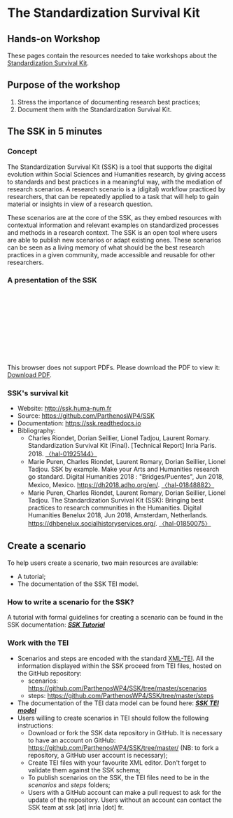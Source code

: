 
# The Standardization Survival Kit
## Hands-on Workshop

These pages contain the resources needed to take workshops about the [Standardization Survival Kit](http://ssk.huma-num.fr).

## Purpose of the workshop

1. Stress the importance of documenting research best practices;
1. Document them with the Standardization Survival Kit.

## The SSK in 5 minutes

### Concept
The Standardization Survival Kit (SSK) is a tool that supports the digital evolution within Social Sciences and Humanities research, by giving access to standards and best practices in a meaningful way, with the mediation of research scenarios. A research scenario is a (digital) workflow practiced by researchers, that can be repeatedly applied to a task that will help to gain material or insights in view of a research question.

These scenarios are at the core of the SSK, as they embed resources with contextual information and relevant examples on standardized processes and methods in a research context. The SSK is an open tool where users are able to publish new scenarios or adapt existing ones. These scenarios can be seen as a living memory of what should be the best research practices in a given community, made accessible and reusable for other researchers.

### A presentation of the SSK

<object data="https://hal.archives-ouvertes.fr/hal-01850075/document" type="application/pdf" width="700px" height="700px">
    <embed src="https://hal.archives-ouvertes.fr/hal-01850075/document">
        <p>This browser does not support PDFs. Please download the PDF to view it: <a href="https://hal.archives-ouvertes.fr/hal-01850075/document">Download PDF</a>.</p>
    </embed>
</object>

### SSK's survival kit
* Website: http://ssk.huma-num.fr
* Source: https://github.com/ParthenosWP4/SSK
* Documentation: https://ssk.readthedocs.io
* Bibliography:
  * Charles Riondet, Dorian Seillier, Lionel Tadjou, Laurent Romary. Standardization Survival Kit (Final). [Technical Report] Inria Paris. 2018. [〈hal-01925144〉](https://hal.inria.fr/hal-01925144)
  * Marie Puren, Charles Riondet, Laurent Romary, Dorian Seillier, Lionel Tadjou. SSK by example. Make your Arts and Humanities research go standard. Digital Humanities 2018 : "Bridges/Puentes", Jun 2018, Mexico, Mexico. https://dh2018.adho.org/en/. [〈hal-01848882〉](https://hal.inria.fr/hal-01848882)
  * Marie Puren, Charles Riondet, Laurent Romary, Dorian Seillier, Lionel Tadjou. The Standardization Survival Kit (SSK): Bringing best practices to research communities in the Humanities. Digital Humanities Benelux 2018, Jun 2018, Amsterdam, Netherlands. https://dhbenelux.socialhistoryservices.org/. [〈hal-01850075〉](https://hal.inria.fr/hal-01850075)


## Create a scenario

To help users create a scenario, two main resources are available:

* A tutorial;
* The documentation of the SSK TEI model.

### How to write a scenario for the SSK?

A tutorial with formal guidelines for creating a scenario can be found in the SSK documentation:
***[SSK Tutorial](https://ssk.readthedocs.io/en/latest/1_tuto.html)***

### Work with the TEI

* Scenarios and steps are encoded with the standard [XML-TEI](http://tei-c.org/). All the information displayed within the SSK proceed from TEI files, hosted on the GitHub repository:
  * scenarios: https://github.com/ParthenosWP4/SSK/tree/master/scenarios
  * steps: https://github.com/ParthenosWP4/SSK/tree/master/steps
* The documentation of the TEI data model can be found here:
***[SSK TEI model](https://ssk.readthedocs.io/en/latest/2_ssktei.html)***
* Users willing to create scenarios in TEI should follow the following
instructions:
  * Download or fork the SSK data repository in GitHub. It is necessary to have an account on GitHub: https://github.com/ParthenosWP4/SSK/tree/master/ (NB: to fork a repository, a GitHub user account is necessary);
  * Create TEI files with your favourite XML editor. Don't forget to validate them against the SSK schema;
  * To publish scenarios on the SSK, the TEI files need to be in the *scenarios* and *steps* folders;
  * Users with a GitHub account can make a pull request to ask for the update of the repository. Users without an account can contact the SSK team at ssk [at] inria [dot] fr.
